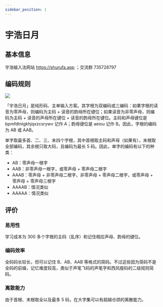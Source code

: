 ```yaml
---
sidebar_position: 1
---
```


# 宇浩日月

## 基本信息

宇浩输入法网站 https://shurufa.app ；交流群 735728797

## 编码规则

![](https://images.tansongchen.com/1747173150.png)

「宇浩日月」是纯形码、主单输入方案。其字根为双编码或三编码：如果字根的读音为零声母，则编码为主码 + 读音的韵母所在键位；如果读音为非零声母，则编码为主码 + 读音的声母所在键位 + 读音的韵母所在键位。主码和声母键位是 bpmfdtnlgkhjqxzcsrywv 记作 A；韵母键位是 aeiou 记作 B。因此，字根的编码为 AB 或 AAB。

单字取最多首、二、三、末四个字根，其中首根取主码和声母（如果有），末根取全部编码，其余根只取大码，且编码为最长 5 码。因此，单字的编码有以下的种类：

- AB：零声母一根字
- AAB：非零声母一根字，或零声母 + 零声母二根字
- AAAB：零声母 + 非零声母二根字，非零声母 + 零声母二根字，或零声母 + 零声母 + 零声母三根字
- AAAAB：情况类似
- AAAAA：情况类似

## 评价

### 易用性

学习成本为 300 多个字根的主码（乱序）和记住相应声母、韵母的键位。

### 编码效率

全码码长较长，但可以记住 B、AB、AAB 等格式的简码。不过这些因为简码不是全码的前缀，记忆难度较高，类似于声笔飞码的声笔字和西风瘦码的二级规则简码。

### 离散能力

由于首根、末根取全以及最多 5 码，在大字集可以有超越仓颉的离散能力。
